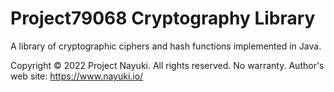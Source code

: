 Project79068 Cryptography Library
=================================

A library of cryptographic ciphers and hash functions implemented in Java.

Copyright © 2022 Project Nayuki. All rights reserved. No warranty.
Author's web site: https://www.nayuki.io/
